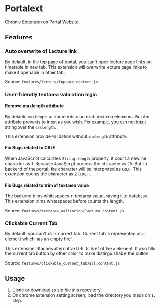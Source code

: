 # Portalext

Chrome Extension on Portal Website.

## Features

### Auto overwrite of Lecture link

By default, in the top page of portal, you can't open lecture page links on timetable in new tab.
This extension will overwrite lecture page links to make it openable in other tab.

Source: `features/lecture/toppage.content.js`

### User-friendly textarea validation logic

#### Remove maxlength attribute
By default, `maxlength` attribute exists on each textarea elements.
But the attribute prevents to input as you wish.
For example, you can not input string over the `maxlength`.

This extension provide validation without `maxlength` attribute.

#### Fix Bugs related to CRLF
When JavaScript calculates `String.length` property, it count a newline character as 1.
Because JavaScript process the character as `CR`.
But, in backend of the portal, the character will be interpreted as `CRLF`.
This extension counts the character as 2 (`CRLF`).

#### Fix Bugs related to trim of textarea value

The backend trims whitespaces in textarea value, saving it to database.
This extension trims whitespaces before counts the length.

Source: `features/textarea_validation/lecture.content.js`

### Clickable Current Tab
By default, you can't click current tab.
Current tab is represented as `a` element which has an empty href.

This extension attaches alternative URL to href of the `a` element.
It also fills the current tab button by other color to make distinguishable the button. 

Source: `features/clickable_current_tab/all.content.js`

## Usage

1. Clone or download as zip file this repository.
2. On chrome extension setting screen, load the directory you made on `1.` step.